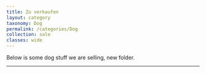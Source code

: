 ```yaml
---
title: Zu verkaufen
layout: category
taxonomy: Dog
permalink: /categories/Dog
collection: sale
classes: wide
---
```


Below is some dog stuff we are selling, new folder.

<hr>
